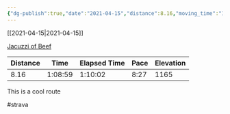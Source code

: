 ```yaml
---
{"dg-publish":true,"date":"2021-04-15","distance":8.16,"moving_time":"1:08:59","elapsed_time":"1:10:02","pace":"8:27","total_elevation_gain":1165,"url":"https://www.strava.com/activities/5133912199","permalink":"/01-personal/strava/2021-04-15-jacuzzi-of-beef/","dgPassFrontmatter":true}
---
```



[[2021-04-15\|2021-04-15]]

[Jacuzzi of Beef](https://www.strava.com/activities/5133912199)

| Distance | Time    | Elapsed Time | Pace | Elevation |
| -------- | ------- | ------------ | ---- | --------- |
| 8.16     | 1:08:59 | 1:10:02      | 8:27 | 1165      |


This is a cool route

#strava
